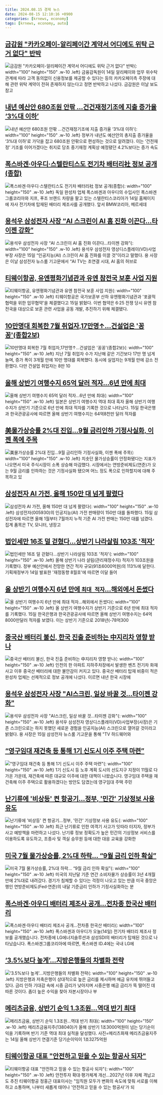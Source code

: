 ```yaml
---
title: 2024.08.15 경제 뉴스
date: 2024-08-15 12:10:16 +0900
categories: [krnews, economy]
tags: [krnews, economy, auto]
---
```

## [금감원 "카카오페이-알리페이간 계약서 어디에도 위탁 근거 없다" 반박](https://n.news.naver.com/mnews/article/421/0007731158)

![금감원 "카카오페이-알리페이간 계약서 어디에도 위탁 근거 없다" 반박](https://mimgnews.pstatic.net/image/origin/421/2024/08/14/7731158.jpg?type=nf220_150){: width="100" height="150" .w-10 .left}
금융감독원이 14일 알리페이와 업무 위수탁 관계에 따라 고객 동의없이 신용정보를 제공할 수 있다는 등의 카카오페이측 주장에 대해 관련 위탁 계약이 전혀 존재하지 않는다고 정면 반박하고 나섰다. 금감원은 이날 보도참고

## [내년 예산안 680조원 안팎 …건건재정기조에 지출 증가율 ‘3%대 이하’](https://n.news.naver.com/mnews/article/016/0002349638)

![내년 예산안 680조원 안팎 …건건재정기조에 지출 증가율 ‘3%대 이하’](https://mimgnews.pstatic.net/image/origin/016/2024/08/14/2349638.jpg?type=nf220_150){: width="100" height="150" .w-10 .left}
정부가 내년도 예산안의 총지출 증가율을 ‘3%대 이하’로 가닥을 잡고 680조원 안팎으로 편성하는 것으로 알려졌다. 이는 ‘건전재정’ 기조를 이어가겠다는 취지로 당초 중기재정 계획상 예정됐던 4.2%보다는 증가 속도

## [폭스바겐·아우디·스텔란티스도 전기차 배터리社 정보 공개(종합)](https://n.news.naver.com/mnews/article/014/0005227740)

![폭스바겐·아우디·스텔란티스도 전기차 배터리社 정보 공개(종합)](https://mimgnews.pstatic.net/image/origin/014/2024/08/14/5227740.jpg?type=nf220_150){: width="100" height="150" .w-10 .left}
독일 완성차 업체 폭스바겐과 아우디의 수입사인 폭스바겐그룹코리아와 지프, 푸조 브랜드 차량을 팔고 있는 스텔란티스코리아가 14일 홈페이지에 자사 전기차에 탑재된 배터리 제조사를 공개했다. 앞서 BMW코리아, 메르세데

## [용석우 삼성전자 사장 “AI 스크린이 AI 홈 진화 이끈다…타이젠 강화”](https://n.news.naver.com/mnews/article/030/0003231847)

![용석우 삼성전자 사장 “AI 스크린이 AI 홈 진화 이끈다…타이젠 강화”](https://mimgnews.pstatic.net/image/origin/030/2024/08/15/3231847.jpg?type=nf220_150){: width="100" height="150" .w-10 .left}
용석우 삼성전자 영상디스플레이(VD)사업부장 사장은 15일 “인공지능(AI) 스크린이 AI 홈 진화를 이끌 것”이라고 말했다. 용 사장은 이날 삼성전자 뉴스룸 기고문에서 “AI TV는 초연결 시대, AI 홈의 허브로

## [티웨이항공, 유엔평화기념관과 유엔 참전국 보훈 사업 지원](https://n.news.naver.com/mnews/article/001/0014876213)

![티웨이항공, 유엔평화기념관과 유엔 참전국 보훈 사업 지원](https://mimgnews.pstatic.net/image/origin/001/2024/08/15/14876213.jpg?type=nf220_150){: width="100" height="150" .w-10 .left}
티웨이항공은 국가보훈부 산하 유엔평화기념관과 '포괄적 협력을 위한 업무협약'을 체결했다고 15일 밝혔다. 이번 협약은 6·25 전쟁 당시 유엔 참전국을 대상으로 보훈 관련 사업을 공동 개발, 추진하기 위해 체결됐다.

## [10만명대 회복한 7월 취업자,17만명↑…건설업은 '꽁꽁'(종합2보)](https://n.news.naver.com/mnews/article/421/0007729731)

![10만명대 회복한 7월 취업자,17만명↑…건설업은 '꽁꽁'(종합2보)](https://mimgnews.pstatic.net/image/origin/421/2024/08/14/7729731.jpg?type=nf220_150){: width="100" height="150" .w-10 .left}
지난 7월 취업자 수가 지난해 같은 기간보다 17만 명 넘게 늘며, 증가 폭이 3개월 만에 10만 명대를 회복했다. 동시에 실업자는 9개월 만에 감소 전환했다. 다만 건설업 취업자는 8만 10

## [올해 상반기 여행수지 65억 달러 적자…6년 만에 최대](https://n.news.naver.com/mnews/article/001/0014876062)

![올해 상반기 여행수지 65억 달러 적자…6년 만에 최대](https://mimgnews.pstatic.net/image/origin/001/2024/08/15/14876062.jpg?type=nf220_150){: width="100" height="150" .w-10 .left}
일본은 상반기 여행수지 역대 최대 흑자 올해 상반기 여행수지가 상반기 기준으로 6년 만에 최대 적자를 기록한 것으로 나타났다. 15일 한국은행과 한국관광공사에 따르면 올해 상반기 여행수지는 64억8천만 달러 적자를

## [美물가상승률 2%대 진입...9월 금리인하 기정사실화, 이젠 폭에 주목](https://n.news.naver.com/mnews/article/023/0003852669)

![美물가상승률 2%대 진입...9월 금리인하 기정사실화, 이젠 폭에 주목](https://mimgnews.pstatic.net/image/origin/023/2024/08/15/3852669.jpg?type=nf220_150){: width="100" height="150" .w-10 .left}
치솟던 물가상승률이 안정화됐다는 지표가 나오면서 미국 주식시장이 소폭 상승해 마감했다. 시장에서는 연방준비제도(연준)가 오는 9월 금리를 인하하는 것은 기정사실화 됐으며 어느 정도 폭으로 인하할지에 대해 주목하고 있

## [삼성전자 AI 가전, 올해 150만 대 넘게 팔렸다](https://n.news.naver.com/mnews/article/011/0004380485)

![삼성전자 AI 가전, 올해 150만 대 넘게 팔렸다](https://mimgnews.pstatic.net/image/origin/011/2024/08/15/4380485.jpg?type=nf220_150){: width="100" height="150" .w-10 .left}
삼성전자(005930)의 인공지능(AI) 가전 판매량이 150만 대를 돌파했다. 15일 삼성전자에 따르면 올해 1월부터 7월까지 누적 기준 AI 가전 판매는 150만 대를 넘겼다. 집계 품목은 TV, 모니터, 냉장고

## [법인세만 16조 덜 걷혔다…상반기 나라살림 103조 '적자'](https://n.news.naver.com/mnews/article/015/0005021567)

![법인세만 16조 덜 걷혔다…상반기 나라살림 103조 '적자'](https://mimgnews.pstatic.net/image/origin/015/2024/08/14/5021567.jpg?type=nf220_150){: width="100" height="150" .w-10 .left}
올해 상반기 나라 살림(관리재정수지) 적자가 103조원을 기록했다. 정부 예산안에서 전망한 연간 적자 규모(91조6000억원)의 113%에 달한다. 기획재정부가 14일 발표한 '재정동향 8월호'에 따르면 이달 들어

## [올 상반기 여행수지 6년 만에 `최대 적자`…해외에서 돈썼다](https://n.news.naver.com/mnews/article/029/0002895282)

![올 상반기 여행수지 6년 만에 `최대 적자`…해외에서 돈썼다](https://mimgnews.pstatic.net/image/origin/029/2024/08/15/2895282.jpg?type=nf220_150){: width="100" height="150" .w-10 .left}
올 상반기 여행수지가 상반기 기준으로 6년 만에 최대 적자를 기록했다. 15일 한국은행과 한국관광공사에 따르면 올해 상반기 여행수지는 64억8000만달러 적자를 보였다. 이는 상반기 기준으로 2018년(-78억300

## [중국산 배터리 불신, 한국 진출 준비하는 中지리차 영향 받나](https://n.news.naver.com/mnews/article/005/0001717860)

![중국산 배터리 불신, 한국 진출 준비하는 中지리차 영향 받나](https://mimgnews.pstatic.net/image/origin/005/2024/08/14/1717860.jpg?type=nf220_150){: width="100" height="150" .w-10 .left}
인천의 한 아파트 지하주차장에서 발생한 벤츠 전기차 화재 사고 이후 중국산 배터리에 대한 불안감이 커지고 있다. 중국산 배터리 탑재 비중이 적은 완성차 업체는 선제적으로 정보 공개에 나섰다. 이르면 내년 한국 시장에

## [용석우 삼성전자 사장 "AI스크린, 일상 바꿀 것…타이젠 강화"](https://n.news.naver.com/mnews/article/277/0005459429)

![용석우 삼성전자 사장 "AI스크린, 일상 바꿀 것…타이젠 강화"](https://mimgnews.pstatic.net/image/origin/277/2024/08/15/5459429.jpg?type=nf220_150){: width="100" height="150" .w-10 .left}
용석우 삼성전자 영상디스플레이(VD)사업부장(사장)은 기존 스크린으로는 하지 못했던 새로운 경험을 인공지능(AI) 스크린으로 열어갈 것이라고 밝혔다. 용 사장은 15일 삼성전자 뉴스룸 기고문을 통해 "TV 하드웨어와

## [“영구임대 재건축 등 통해 1기 신도시 이주 주택 마련”](https://n.news.naver.com/mnews/article/056/0011780904)

![“영구임대 재건축 등 통해 1기 신도시 이주 주택 마련”](https://mimgnews.pstatic.net/image/origin/056/2024/08/14/11780904.jpg?type=nf220_150){: width="100" height="150" .w-10 .left}
1기 신도시 등 노후 계획 도시의 선도지구 지정이 11월로 다가온 가운데, 재건축에 따른 대규모 이주에 대한 대책이 나왔습니다. 영구임대 주택을 재건축해 이주 주택으로 활용하겠다는 방안도 담겼는데 영구임대 주택 주민

## [난기류에 '비상등' 켠 항공기…정부, '민간' 기상정보 사용 유도](https://n.news.naver.com/mnews/article/421/0007731782)

![난기류에 '비상등' 켠 항공기…정부, '민간' 기상정보 사용 유도](https://mimgnews.pstatic.net/image/origin/421/2024/08/15/7731782.jpg?type=nf220_150){: width="100" height="150" .w-10 .left}
최근 난기류로 인한 여객기 사고가 잇따라 터지자, 정부가 사고 예방책을 마련하고 나섰다. 난기류 정보 정확도가 높은 민간의 기상정보 서비스를 이용하도록 유도하고, 조종사 및 객실 승무원 등에 대한 대응 교육을 강화한

## [미국 7월 물가상승률, 2%대 하락… “9월 금리 인하 확실”](https://n.news.naver.com/mnews/article/469/0000817829)

![미국 7월 물가상승률, 2%대 하락… “9월 금리 인하 확실”](https://mimgnews.pstatic.net/image/origin/469/2024/08/14/817829.jpg?type=nf220_150){: width="100" height="150" .w-10 .left}
미국의 지난달 기준 연간 소비자물가 상승률이 3년 4개월 만에 2%대로 내려갔다. 경기가 침체할 수 있다는 걱정이 나오고 있는 만큼 미국 중앙은행인 연방준비제도(Fed·연준)의 내달 기준금리 인하가 기정사실화하는 분

## [폭스바겐·아우디 배터리 제조사 공개…전차종 한국산 배터리](https://n.news.naver.com/mnews/article/374/0000397473)

![폭스바겐·아우디 배터리 제조사 공개…전차종 한국산 배터리](https://mimgnews.pstatic.net/image/origin/374/2024/08/14/397473.jpg?type=nf220_150){: width="100" height="150" .w-10 .left}
폭스바겐과 아우디가 오늘(14일) 전기차 배터리 제조사 정보를 공개했습니다. 전차종에 LG에너지솔루션과 삼성SDI의 배터리가 탑재된 것으로 나타났습니다. 폭스바겐그룹코리아에 따르면, 폭스바겐 ID.4에는 국내 LG에

## [‘3.5%보다 높게’…지방은행들의 차별화 전략](https://n.news.naver.com/mnews/article/028/0002702702)

![‘3.5%보다 높게’…지방은행들의 차별화 전략](https://mimgnews.pstatic.net/image/origin/028/2024/08/14/2702702.jpg?type=nf220_150){: width="100" height="150" .w-10 .left}
지방은행과 저축은행이 상대적으로 높은 금리를 제시하며 예금 유치에 뛰어들고 있다. 금리 인하 기대감 속에 시중 금리가 낮아지며 시중은행 예금 금리가 뚝 떨어진 데 따른 것이다. 좀더 높은 수익을 찾아 자본시장이나 부

## [메리츠금융, 상반기 순익 1.3조원…역대 반기 최대](https://n.news.naver.com/mnews/article/018/0005811352)

![메리츠금융, 상반기 순익 1.3조원…역대 반기 최대](https://mimgnews.pstatic.net/image/origin/018/2024/08/14/5811352.jpg?type=nf220_150){: width="100" height="150" .w-10 .left}
메리츠금융지주(138040)가 올해 상반기 1조3000억원이 넘는 당기순이익을 기록하며 반기 기준 역대 최대 실적을 달성했다. 사진=메리츠화재 메리츠금융지주는 14일 올해 상반기 연결기준 당기순이익이 1조3275억원

## [티웨이항공 대표 "안전하고 믿을 수 있는 항공사 되자"](https://n.news.naver.com/mnews/article/001/0014875483)

![티웨이항공 대표 "안전하고 믿을 수 있는 항공사 되자"](https://mimgnews.pstatic.net/image/origin/001/2024/08/14/14875483.jpg?type=nf220_150){: width="100" height="150" .w-10 .left}
안전투자 확대·평가체계 개선…2027년 이후 자체 격납고도 추진 티웨이항공 정홍근 대표이사는 "임직원 모두가 변화의 속도에 맞춰 서로를 이해하고 소통하며, 나부터 새롭게 태어나 '안전하고 믿을 수 있는 항공사'가 되

